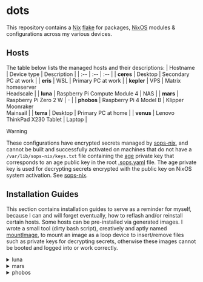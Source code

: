 # dots
This repository contains a [Nix] [flake] for packages, [NixOS] modules &
configurations across my various devices.

[Nix]: https://nixos.org/guides/how-nix-works.html
[flake]: https://nixos.wiki/wiki/Flakes
[NixOS]: https://nixos.org/guides/how-nix-works.html#nixos

## Hosts

The table below lists the managed hosts and their descriptions:
| Hostname | Device type | Description |
| :-- | :-- | :-- |
| **ceres** | Desktop | Secondary PC at work |
| **eris** | WSL | Primary PC at work |
| **kepler** | VPS | Matrix homeserver <br/> Headscale |
| **luna** | Raspberry Pi Compute Module 4 | NAS |
| **mars** | Raspberry Pi Zero 2 W | - |
| **phobos** | Raspberry Pi 4 Model B | Klipper <br/> Moonraker <br/> Mainsail |
| **terra** | Desktop | Primary PC at home |
| **venus** | Lenovo ThinkPad X230 Tablet | Laptop |

> [!WARNING]
> These configurations have encrypted secrets managed by [sops-nix], and
> cannot be built and successfully activated on machines that do not have a
> `/var/lib/sops-nix/keys.txt` file containing the [age] private key that
> corresponds to an age public key in the root [.sops.yaml](./.sops.yaml) file.
> The age private key is used for decrypting secrets encrypted with the public
> key on NixOS system activation. See [sops-nix].

[age]: https://age-encryption.org/v1
[sops-nix]: https://github.com/Mic92/sops-nix

## Installation Guides

This section contains installation guides to serve as a reminder for myself,
because I can and will forget eventually, how to reflash and/or reinstall
certain hosts. Some hosts can be pre-installed via generated images. I wrote a
small tool (dirty bash script), creatively and aptly named [mountImage], to
mount an image as a loop device to insert/remove files such as private keys
for decrypting secrets, otherwise these images cannot be booted and logged into
or work correctly.

[mountImage]: ./packages/scripts/mountImage.sh

<details>
<summary>luna</summary>

### luna

The host [luna](./hosts/luna/default.nix) is a Raspberry Pi Compute Module 4 (CM4)
mounted to an [Axzez Interceptor] carrier board, serving mostly as a NAS. It
can be installed on a CM4 by first generating the SD image:
```sh
nix build github:Electrostasy/dots#lunaImage
```

Flash the SD image to eMMC storage using the Raspberry Pi Compute Module 4 IO
Board by bridging the first set of pins on the 'J2' jumper to disable eMMC boot.
With a micro USB cable attached to a host PC, and powering the IO Board
with the jumper set, you can run `rpiboot` as root on the host to see eMMC
storage as a block device. You can then flash the image in
`./result/sd-image/luna-sd-image-...-aarch64-linux.img` to it, disconnect the
micro USB cable from the host PC, power off the IO Board, detach the CM4 and
attach it to your carrier board. For more info, read this [guide].

[Axzez Interceptor]: https://www.axzez.com/product-page/interceptor-carrier-board
[guide]: https://www.jeffgeerling.com/blog/2020/how-flash-raspberry-pi-os-compute-module-4-emmc-usbboot
</details>

<details>
<summary>mars</summary>

### mars

The host [mars](./hosts/mars/default.nix) is a Raspberry Pi Zero 2 W, currently
unused. It can be installed on a Raspberry Pi Zero 2 W by first generating the
SD image:
```sh
nix build github:Electrostasy/dots#marsImage
```

Flash the SD image to a selected microSD card (up to 32 GB in size) with the SD
image in `./result/sd-image/mars-sd-image-...-aarch64-linux.img` and you can
boot straight away.
</details>

<details>
<summary>phobos</summary>

### phobos

The host [phobos](./hosts/phobos/default.nix) is a Raspberry Pi 4 Model B, used
for controlling the Original Prusa MK3S+ 3D printer flashed with Klipper firmware.
It serves a Mainsail web interface for remote monitoring and management of the
3D printer, and has a Raspberry Pi Camera Module 3 Wide connected over CSI interface.
It can be installed on a Raspberry Pi 4 Model B by first generating the SD image:
```sh
nix build github:Electrostasy/dots#phobosImage
```

Flash the SD image in `./result/sd-image/phobos-sd-image-...-aarch64-linux.img`
to a selected microSD card and you can boot straight away.
</details>
